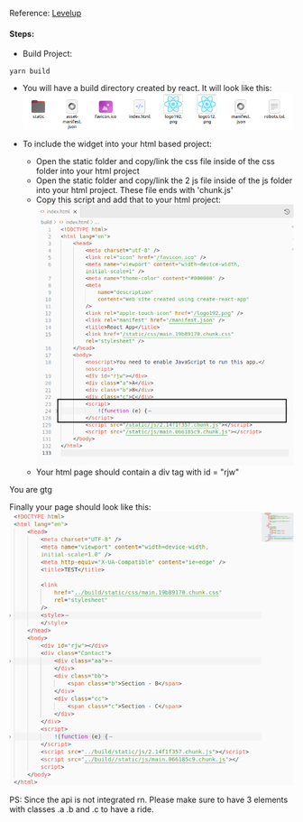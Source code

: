 Reference: [Levelup](https://levelup.gitconnected.com/the-two-easiest-ways-to-share-your-reactjs-project-as-a-widget-971dfef66d98)

#### Steps:
- Build Project:  
```
yarn build
```
- You will have a build directory created by react. It will look like this:  
!['Bild directory'](./images/1.png)

- To include the widget into your html based project:  

	- Open the static folder and copy/link the css file inside of the css folder into your html project
	- Open the static folder and copy/link the 2 js file inside of the js folder into your html project. These file ends with 'chunk.js'
	- Copy this script and add that to your html project:  
	![Manual Script](./images/2.png)
	- Your html page should contain a div tag with id = "rjw"

You are gtg

Finally your page should look like this:  
![Final](./images/3.png) 

PS: Since the api is not integrated rn. Please make sure to have 3 elements with classes .a .b and .c to have a ride.

